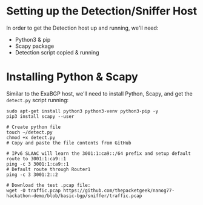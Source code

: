 # Setting up the Detection/Sniffer Host
In order to get the Detection host up and running, we'll need:
- Python3 & pip
- Scapy package
- Detection script copied & running


# Installing Python & Scapy
Similar to the ExaBGP host, we'll need to install Python, Scapy, and get the `detect.py` script running:

    sudo apt-get install python3 python3-venv python3-pip -y
    pip3 install scapy --user

    # Create python file
    touch ~/detect.py
    chmod +x detect.py
    # Copy and paste the file contents from GitHub

    # IPv6 SLAAC will learn the 3001:1:ca9::/64 prefix and setup default route to 3001:1:ca9::1
    ping -c 3 3001:1:ca9::1
    # Default route through Router1
    ping -c 3 3001:2::2

    # Download the test .pcap file:
    wget -O traffic.pcap https://github.com/thepacketgeek/nanog77-hackathon-demo/blob/basic-bgp/sniffer/traffic.pcap
